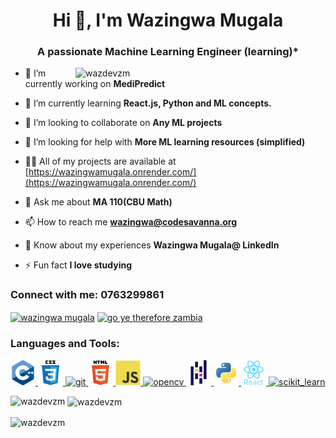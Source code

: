 <h1 align="center">Hi 👋, I'm Wazingwa Mugala</h1>
<h3 align="center">A passionate Machine Learning Engineer (learning)*</h3>


<img src="https://cdn.dribbble.com/users/1162077/screenshots/3848914/programmer.gif" alt="wazdevzm" alt="Coding is fun" width="400" align="right" /> 


- 🔭 I’m currently working on **MediPredict**

- 🌱 I’m currently learning **React.js, Python and ML concepts.**

- 👯 I’m looking to collaborate on **Any ML projects**

- 🤝 I’m looking for help with **More ML learning resources (simplified)**

- 👨‍💻 All of my projects are available at [https://wazingwamugala.onrender.com/](https://wazingwamugala.onrender.com/)

- 💬 Ask me about **MA 110(CBU Math)**

- 📫 How to reach me **wazingwa@codesavanna.org**

- 📄 Know about my experiences **Wazingwa Mugala@ LinkedIn**

- ⚡ Fun fact **I love studying**

<h3 align="left">Connect with me: 0763299861</h3>
<p align="left">
<a href="https://linkedin.com/in/wazingwa mugala" target="blank"><img align="center" src="https://raw.githubusercontent.com/rahuldkjain/github-profile-readme-generator/master/src/images/icons/Social/linked-in-alt.svg" alt="wazingwa mugala" height="30" width="40" /></a>
<a href="https://www.youtube.com/c/go ye therefore zambia" target="blank"><img align="center" src="https://raw.githubusercontent.com/rahuldkjain/github-profile-readme-generator/master/src/images/icons/Social/youtube.svg" alt="go ye therefore zambia" height="30" width="40" /></a>
</p>

<h3 align="left">Languages and Tools:</h3>
<p align="left"> <a href="https://www.w3schools.com/cpp/" target="_blank" rel="noreferrer"> <img src="https://raw.githubusercontent.com/devicons/devicon/master/icons/cplusplus/cplusplus-original.svg" alt="cplusplus" width="40" height="40"/> </a> <a href="https://www.w3schools.com/css/" target="_blank" rel="noreferrer"> <img src="https://raw.githubusercontent.com/devicons/devicon/master/icons/css3/css3-original-wordmark.svg" alt="css3" width="40" height="40"/> </a> <a href="https://git-scm.com/" target="_blank" rel="noreferrer"> <img src="https://www.vectorlogo.zone/logos/git-scm/git-scm-icon.svg" alt="git" width="40" height="40"/> </a> <a href="https://www.w3.org/html/" target="_blank" rel="noreferrer"> <img src="https://raw.githubusercontent.com/devicons/devicon/master/icons/html5/html5-original-wordmark.svg" alt="html5" width="40" height="40"/> </a> <a href="https://developer.mozilla.org/en-US/docs/Web/JavaScript" target="_blank" rel="noreferrer"> <img src="https://raw.githubusercontent.com/devicons/devicon/master/icons/javascript/javascript-original.svg" alt="javascript" width="40" height="40"/> </a> <a href="https://opencv.org/" target="_blank" rel="noreferrer"> <img src="https://www.vectorlogo.zone/logos/opencv/opencv-icon.svg" alt="opencv" width="40" height="40"/> </a> <a href="https://pandas.pydata.org/" target="_blank" rel="noreferrer"> <img src="https://raw.githubusercontent.com/devicons/devicon/2ae2a900d2f041da66e950e4d48052658d850630/icons/pandas/pandas-original.svg" alt="pandas" width="40" height="40"/> </a> <a href="https://www.python.org" target="_blank" rel="noreferrer"> <img src="https://raw.githubusercontent.com/devicons/devicon/master/icons/python/python-original.svg" alt="python" width="40" height="40"/> </a> <a href="https://reactjs.org/" target="_blank" rel="noreferrer"> <img src="https://raw.githubusercontent.com/devicons/devicon/master/icons/react/react-original-wordmark.svg" alt="react" width="40" height="40"/> </a> <a href="https://scikit-learn.org/" target="_blank" rel="noreferrer"> <img src="https://upload.wikimedia.org/wikipedia/commons/0/05/Scikit_learn_logo_small.svg" alt="scikit_learn" width="40" height="40"/> </a> </p>

<p><img align="left" src="https://github-readme-stats.vercel.app/api/top-langs?username=wazdevzm&show_icons=true&locale=en&layout=compact" alt="wazdevzm" /></p>

<p>&nbsp;<img align="center" src="https://github-readme-stats.vercel.app/api?username=wazdevzm&show_icons=true&locale=en" alt="wazdevzm" /></p>

<p><img align="center" src="https://github-readme-streak-stats.herokuapp.com/?user=wazdevzm&" alt="wazdevzm" /></p>

